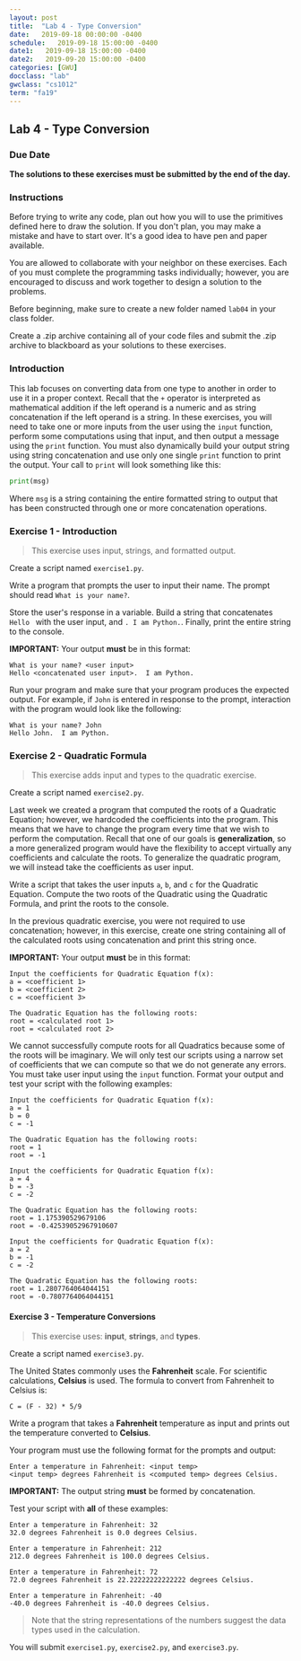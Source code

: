 ```yaml
---
layout: post
title:  "Lab 4 - Type Conversion"
date:   2019-09-18 00:00:00 -0400
schedule:   2019-09-18 15:00:00 -0400
date1:   2019-09-18 15:00:00 -0400
date2:   2019-09-20 15:00:00 -0400
categories: [GWU]
docclass: "lab"
gwclass: "cs1012"
term: "fa19"
---
```

<head>
  <link href="/css/syntax.css" rel="stylesheet">
</head>

## Lab 4 - Type Conversion

### Due Date
**The solutions to these exercises must be submitted by the end of the day.**

### Instructions

Before trying to write any code, plan out how you will to use the primitives defined here to draw the solution.  If you don't plan, you may make a mistake and have to start over.  It's a good idea to have pen and paper available.

You are allowed to collaborate with your neighbor on these exercises.  Each of you must complete the programming tasks individually; however, you are encouraged to discuss and work together to design a solution to the problems.

Before beginning, make sure to create a new folder named ```lab04``` in your class folder.

Create a .zip archive containing all of your code files and submit the .zip archive to blackboard as your solutions to these exercises.

### Introduction

This lab focuses on converting data from one type to another in order to use it in a proper context.  Recall that the ```+``` operator is interpreted as mathematical addition if the left operand is a numeric and as string concatenation if the left operand is a string.  In these exercises, you will need to take one or more inputs from the user using the ```input``` function, perform some computations using that input, and then output a message using the ```print``` function.  You must also dynamically build your output string using string concatenation and use only one single ```print``` function to print the output.  Your call to ```print``` will look something like this:

```python
print(msg)
```    
Where ```msg``` is a string containing the entire formatted string to output that has been constructed through one or more concatenation operations.

### Exercise 1 - Introduction
> This exercise uses input, strings, and formatted output.

Create a script named ```exercise1.py```.

Write a program that prompts the user to input their name.  The prompt should read ```What is your name?```.

Store the user's response in a variable.  Build a string that concatenates ```Hello ``` with the user input, and ```. I am Python.```.  Finally, print the entire string to the console.

**IMPORTANT:** Your output **must** be in this format:
```
What is your name? <user input>
Hello <concatenated user input>.  I am Python.
```

Run your program and make sure that your program produces the expected output.  For example, if ```John``` is entered in response to the prompt, interaction with the program would look like the following:
```
What is your name? John
Hello John.  I am Python.
```

### Exercise 2 - Quadratic Formula
> This exercise adds input and types to the quadratic exercise.

Create a script named ```exercise2.py```.

Last week we created a program that computed the roots of a Quadratic Equation; however, we hardcoded the coefficients into the program.  This means that we have to change the program every time that we wish to perform the computation.  Recall that one of our goals is **generalization**, so a more generalized program would have the flexibility to accept virtually any coefficients and calculate the roots.  To generalize the quadratic program, we will instead take the coefficients as user input.

Write a script that takes the user inputs ```a```, ```b```, and ```c``` for the Quadratic Equation.  Compute the two roots of the Quadratic using the Quadratic Formula, and print the roots to the console.

In the previous quadratic exercise, you were not required to use concatenation; however, in this exercise, create one string containing all of the calculated roots using concatenation and print this string once.

**IMPORTANT:** Your output **must** be in this format:
```
Input the coefficients for Quadratic Equation f(x):
a = <coefficient 1>
b = <coefficient 2>
c = <coefficient 3>

The Quadratic Equation has the following roots:
root = <calculated root 1>
root = <calculated root 2>
```

We cannot successfully compute roots for all Quadratics because some of the roots will be imaginary.  We will only test our scripts using a narrow set of coefficients that we can compute so that we do not generate any errors.  You must take user input using the ```input``` function.  Format your output and test your script with the following examples:

```
Input the coefficients for Quadratic Equation f(x):
a = 1
b = 0
c = -1

The Quadratic Equation has the following roots:
root = 1
root = -1
```

```
Input the coefficients for Quadratic Equation f(x):
a = 4
b = -3
c = -2

The Quadratic Equation has the following roots:
root = 1.175390529679106
root = -0.42539052967910607
```

```
Input the coefficients for Quadratic Equation f(x):
a = 2
b = -1
c = -2

The Quadratic Equation has the following roots:
root = 1.2807764064044151
root = -0.7807764064044151
```

#### Exercise 3 - Temperature Conversions

> This exercise uses: **input**, **strings**, and **types**.

Create a script named ```exercise3.py```.

The United States commonly uses the **Fahrenheit** scale. For scientific calculations, **Celsius** is used.
The formula to convert from Fahrenheit to Celsius is:

```
C = (F - 32) * 5/9
```

Write a program that takes a **Fahrenheit** temperature as input and prints out the temperature converted to **Celsius**.  

Your program must use the following format for the prompts and output:
```
Enter a temperature in Fahrenheit: <input temp>
<input temp> degrees Fahrenheit is <computed temp> degrees Celsius.
```
**IMPORTANT:** The output string **must** be formed by concatenation.

Test your script with **all** of these examples:
```
Enter a temperature in Fahrenheit: 32
32.0 degrees Fahrenheit is 0.0 degrees Celsius.
```

```
Enter a temperature in Fahrenheit: 212
212.0 degrees Fahrenheit is 100.0 degrees Celsius.
```

```
Enter a temperature in Fahrenheit: 72
72.0 degrees Fahrenheit is 22.22222222222222 degrees Celsius.
```

```
Enter a temperature in Fahrenheit: -40
-40.0 degrees Fahrenheit is -40.0 degrees Celsius.
```

> Note that the string representations of the numbers suggest the data types used in the calculation.

You will submit ```exercise1.py```, ```exercise2.py```, and ```exercise3.py```.
